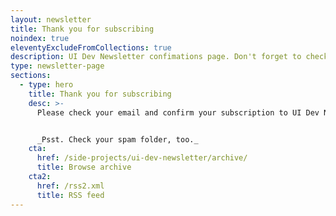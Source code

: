 ```yaml
---
layout: newsletter
title: Thank you for subscribing
noindex: true
eleventyExcludeFromCollections: true
description: UI Dev Newsletter confimations page. Don't forget to check your email and confirm your subscription to UI Dev Newsletter.
type: newsletter-page
sections:
  - type: hero
    title: Thank you for subscribing
    desc: >-
      Please check your email and confirm your subscription to UI Dev Newsletter.


      _Psst. Check your spam folder, too._
    cta:
      href: /side-projects/ui-dev-newsletter/archive/
      title: Browse archive
    cta2:
      href: /rss2.xml
      title: RSS feed
---
```

